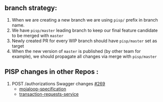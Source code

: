 ## branch strategy:

  1. When we are creating a new branch we are using `pisp/` prefix in branch name. 
  2. We have `pisp/master` leading branch to keep our final feature candidate to be merged with `master`
  3. Newly created PR for every WIP branch should have `pisp/master` set as target
  4. When the new version of `master` is published (by other team for example), we should propagate all changes via merge with `pisp/master`
  
## PISP changes in other Repos :
   1. POST /authorizations Swagger changes [#269](https://github.com/mojaloop/mojaloop/issues/269)
        - [mojaloop-specification](https://github.com/mojaloop/mojaloop-specification/commit/6ca00674e96990053926da29a2af3f07cf71b976)
        - [transaction-requests-service](https://github.com/mojaloop/transaction-requests-service/commit/05c6b822bbb53e5d7eac4003d3369e6c09b67459)
        

